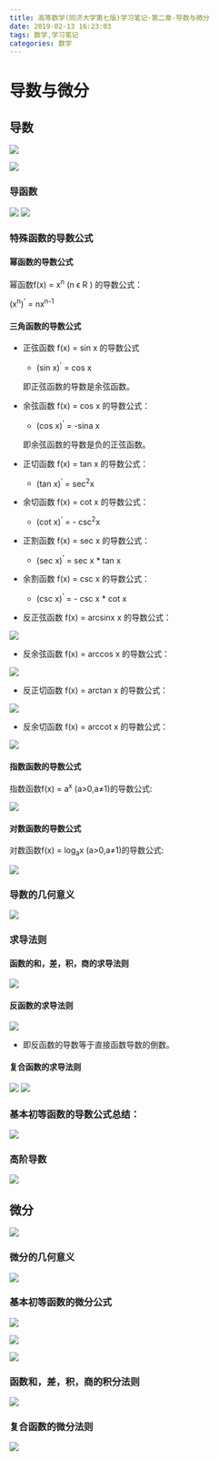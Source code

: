 ```yaml
---
title: 高等数学(同济大学第七版)学习笔记-第二章-导数与微分
date: 2019-02-13 16:23:03
tags: 数学,学习笔记
categories: 数学
---
```


# 导数与微分

## 导数

![](../assets/006tKfTcgy1g076b3nrg8j315m0gb41f.jpg)

![](../assets/006tKfTcgy1g076gyjstbj314n06bdgq.jpg)

### 导函数

![](../assets/006tKfTcgy1g076h31f0rj31620l5djf.jpg)
![](../assets/006tKfTcgy1g076io14cwj316008awfj.jpg)

### 特殊函数的导数公式

#### 幂函数的导数公式

幂函数f(x) = x<sup>n</sup> (n ϵ R ) 的导数公式：

(x<sup>n</sup>)<sup>'</sup> = nx<sup>n-1</sup>

#### 三角函数的导数公式

- 正弦函数 f(x) = sin x  的导数公式

    * (sin x)<sup>'</sup> = cos x

    即正弦函数的导数是余弦函数。

- 余弦函数 f(x) = cos x  的导数公式：

    * (cos x)<sup>'</sup> = -sina x

    即余弦函数的导数是负的正弦函数。

- 正切函数 f(x) = tan x 的导数公式：

    * (tan x)<sup>'</sup> = sec<sup>2</sup>x

- 余切函数 f(x) = cot x 的导数公式：

    * (cot x)<sup>'</sup> = - csc<sup>2</sup>x 

- 正割函数 f(x) = sec x 的导数公式：

    * (sec x)<sup>'</sup> = sec x \* tan x

- 余割函数 f(x) = csc x 的导数公式：

    * (csc x)<sup>'</sup> = - csc x \* cot x

- 反正弦函数 f(x) = arcsinx x 的导数公式：

![](../assets/006tKfTcgy1g076h6y89pj30xw03qq2u.jpg)

- 反余弦函数 f(x) = arccos x 的导数公式：

![](../assets/006tKfTcgy1g076h9etdbj30q603umx2.jpg)

- 反正切函数 f(x) = arctan x 的导数公式：

![](../assets/006tKfTcgy1g076hbuzcmj30ny03c745.jpg)

- 反余切函数 f(x) = arccot x 的导数公式：

![](../assets/006tKfTcgy1g076hegnf8j30p603ejr9.jpg)


#### 指数函数的导数公式

指数函数f(x) = a<sup>x</sup> (a>0,a≠1)的导数公式:

![](../assets/006tKfTcgy1g076hhs0ytj312q06cjry.jpg)

#### 对数函数的导数公式

对数函数f(x) = log<sub>a</sub>x (a>0,a≠1)的导数公式:

![](../assets/006tKfTcgy1g076hk9t90j31dm0aiq3s.jpg)

### 导数的几何意义

![](../assets/006tKfTcgy1g076hn20abj314g0u0gqa.jpg)

### 求导法则

#### 函数的和，差，积，商的求导法则

![](../assets/006tKfTcgy1g076hs900rj31b40bs405.jpg)

#### 反函数的求导法则

![](../assets/006tKfTcgy1g076hv4fr3j31bg098dgu.jpg)

* 即反函数的导数等于直接函数导数的倒数。

#### 复合函数的求导法则

![](../assets/006tKfTcgy1g076hy586sj31d00723zg.jpg)
![](../assets/006tKfTcgy1g076j5fi0uj31bc080wgn.jpg)

### 基本初等函数的导数公式总结：

![](../assets/006tKfTcgy1g076i0o7afj30u00xxdj1.jpg)


### 高阶导数

![](../assets/006tKfTcgy1g076i4uh6fj31cw0u0wjs.jpg)


## 微分

![](../assets/006tKfTcgy1g076i7mnl5j31cr0u041y.jpg)

### 微分的几何意义

![](../assets/006tKfTcgy1g076ialmgyj31840u0teu.jpg)

### 基本初等函数的微分公式

![](../assets/006tKfTcgy1g076til6x3j31n609q0wj.jpg)

![](../assets/006tKfTcgy1g076uaa8gbj312v0u0av7.jpg)

![](../assets/006tKfTcgy1g076uts9iej31na03uac2.jpg)

### 函数和，差，积，商的积分法则

![](../assets/006tKfTcly1g0774zu78oj31n20gc7da.jpg)

### 复合函数的微分法则

![](../assets/006tKfTcly1g0779xuog7j31o80kcdyj.jpg)


